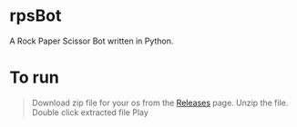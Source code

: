 # rpsBot
A Rock Paper Scissor Bot written in Python.

# To run

> Download zip file for your os from the [Releases](https://github.com/kavishdev/rpsBot/releases/latest) page.
> Unzip the file.
> Double click extracted file
> Play